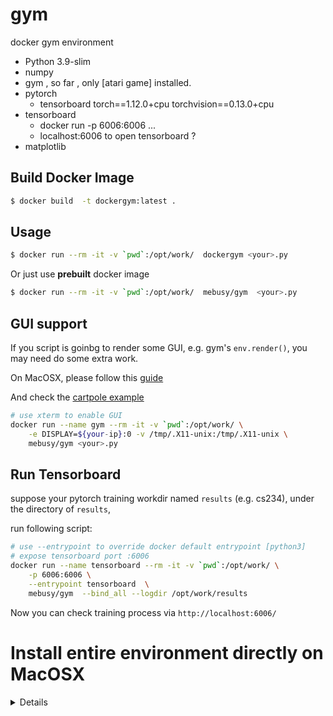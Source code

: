 # gym

docker gym environment

- Python 3.9-slim
- numpy
- gym , so far , only [atari game] installed.
- pytorch
    - tensorboard torch==1.12.0+cpu torchvision==0.13.0+cpu 
- tensorboard
  - docker run -p 6006:6006 ...
  - localhost:6006 to open tensorboard ?
- matplotlib


## Build Docker Image

```bash
$ docker build  -t dockergym:latest .
```

## Usage

```bash
$ docker run --rm -it -v `pwd`:/opt/work/  dockergym <your>.py
```

Or just use **prebuilt** docker image

```bash
$ docker run --rm -it -v `pwd`:/opt/work/  mebusy/gym  <your>.py
```

## GUI support

If you script is goinbg to render some GUI, e.g. gym's `env.render()`, you may need do some extra work.

On MacOSX, please follow this [guide](https://github.com/mebusy/notes/blob/master/dev_notes/docker_mac_gui_app.md)

And check the [cartpole example](./test/cartpole.py)

```bash
# use xterm to enable GUI
docker run --name gym --rm -it -v `pwd`:/opt/work/ \
    -e DISPLAY=${your-ip}:0 -v /tmp/.X11-unix:/tmp/.X11-unix \
    mebusy/gym <your>.py
```

## Run Tensorboard

suppose your pytorch training workdir named `results` (e.g. cs234), under the directory of `results`, 

run following script:

```bash
# use --entrypoint to override docker default entrypoint [python3]
# expose tensorboard port :6006
docker run --name tensorboard --rm -it -v `pwd`:/opt/work/ \
    -p 6006:6006 \
    --entrypoint tensorboard  \
    mebusy/gym  --bind_all --logdir /opt/work/results
```
 
Now you can check training process via `http://localhost:6006/`


# Install entire environment directly on MacOSX

<details>

```bah
pip3 install torch torchvision torchaudio
pip3 install pygame tensorboard matplotlib pyglet
pip3 install gym==0.22.0 'gym[accept-rom-license]'
```

</details>




